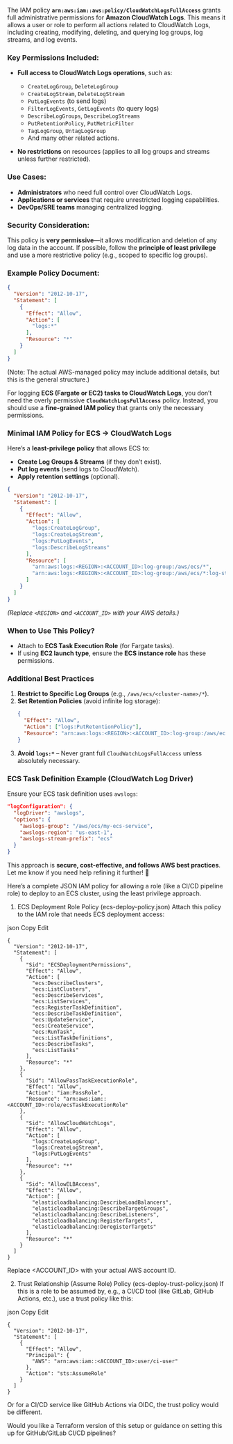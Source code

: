 The IAM policy **`arn:aws:iam::aws:policy/CloudWatchLogsFullAccess`** grants full administrative permissions for **Amazon CloudWatch Logs**. This means it allows a user or role to perform all actions related to CloudWatch Logs, including creating, modifying, deleting, and querying log groups, log streams, and log events.

### **Key Permissions Included:**
- **Full access to CloudWatch Logs operations**, such as:
  - `CreateLogGroup`, `DeleteLogGroup`
  - `CreateLogStream`, `DeleteLogStream`
  - `PutLogEvents` (to send logs)
  - `FilterLogEvents`, `GetLogEvents` (to query logs)
  - `DescribeLogGroups`, `DescribeLogStreams`
  - `PutRetentionPolicy`, `PutMetricFilter`
  - `TagLogGroup`, `UntagLogGroup`
  - And many other related actions.

- **No restrictions** on resources (applies to all log groups and streams unless further restricted).

### **Use Cases:**
- **Administrators** who need full control over CloudWatch Logs.
- **Applications or services** that require unrestricted logging capabilities.
- **DevOps/SRE teams** managing centralized logging.

### **Security Consideration:**
This policy is **very permissive**—it allows modification and deletion of any log data in the account. If possible, follow the **principle of least privilege** and use a more restrictive policy (e.g., scoped to specific log groups).

### **Example Policy Document:**
```json
{
  "Version": "2012-10-17",
  "Statement": [
    {
      "Effect": "Allow",
      "Action": [
        "logs:*"
      ],
      "Resource": "*"
    }
  ]
}
```
(Note: The actual AWS-managed policy may include additional details, but this is the general structure.)


For logging **ECS (Fargate or EC2) tasks to CloudWatch Logs**, you don’t need the overly permissive **`CloudWatchLogsFullAccess`** policy. Instead, you should use a **fine-grained IAM policy** that grants only the necessary permissions.  

### **Minimal IAM Policy for ECS → CloudWatch Logs**  
Here’s a **least-privilege policy** that allows ECS to:  
- **Create Log Groups & Streams** (if they don’t exist).  
- **Put log events** (send logs to CloudWatch).  
- **Apply retention settings** (optional).  

```json
{
  "Version": "2012-10-17",
  "Statement": [
    {
      "Effect": "Allow",
      "Action": [
        "logs:CreateLogGroup",
        "logs:CreateLogStream",
        "logs:PutLogEvents",
        "logs:DescribeLogStreams"
      ],
      "Resource": [
        "arn:aws:logs:<REGION>:<ACCOUNT_ID>:log-group:/aws/ecs/*",
        "arn:aws:logs:<REGION>:<ACCOUNT_ID>:log-group:/aws/ecs/*:log-stream:*"
      ]
    }
  ]
}
```  
*(Replace `<REGION>` and `<ACCOUNT_ID>` with your AWS details.)*  

### **When to Use This Policy?**  
- Attach to **ECS Task Execution Role** (for Fargate tasks).  
- If using **EC2 launch type**, ensure the **ECS instance role** has these permissions.  

### **Additional Best Practices**  
1. **Restrict to Specific Log Groups** (e.g., `/aws/ecs/<cluster-name>/*`).  
2. **Set Retention Policies** (avoid infinite log storage):  
   ```json
   {
     "Effect": "Allow",
     "Action": ["logs:PutRetentionPolicy"],
     "Resource": "arn:aws:logs:<REGION>:<ACCOUNT_ID>:log-group:/aws/ecs/*"
   }
   ```  
3. **Avoid `logs:*`** – Never grant full `CloudWatchLogsFullAccess` unless absolutely necessary.  

### **ECS Task Definition Example (CloudWatch Log Driver)**  
Ensure your ECS task definition uses `awslogs`:  
```json
"logConfiguration": {
  "logDriver": "awslogs",
  "options": {
    "awslogs-group": "/aws/ecs/my-ecs-service",
    "awslogs-region": "us-east-1",
    "awslogs-stream-prefix": "ecs"
  }
}
```  

This approach is **secure, cost-effective, and follows AWS best practices**. Let me know if you need help refining it further! 🚀



Here’s a complete JSON IAM policy for allowing a role (like a CI/CD pipeline role) to deploy to an ECS cluster, using the least privilege approach.

1. ECS Deployment Role Policy (ecs-deploy-policy.json)
Attach this policy to the IAM role that needs ECS deployment access:

json
Copy
Edit


```
{
  "Version": "2012-10-17",
  "Statement": [
    {
      "Sid": "ECSDeploymentPermissions",
      "Effect": "Allow",
      "Action": [
        "ecs:DescribeClusters",
        "ecs:ListClusters",
        "ecs:DescribeServices",
        "ecs:ListServices",
        "ecs:RegisterTaskDefinition",
        "ecs:DescribeTaskDefinition",
        "ecs:UpdateService",
        "ecs:CreateService",
        "ecs:RunTask",
        "ecs:ListTaskDefinitions",
        "ecs:DescribeTasks",
        "ecs:ListTasks"
      ],
      "Resource": "*"
    },
    {
      "Sid": "AllowPassTaskExecutionRole",
      "Effect": "Allow",
      "Action": "iam:PassRole",
      "Resource": "arn:aws:iam::<ACCOUNT_ID>:role/ecsTaskExecutionRole"
    },
    {
      "Sid": "AllowCloudWatchLogs",
      "Effect": "Allow",
      "Action": [
        "logs:CreateLogGroup",
        "logs:CreateLogStream",
        "logs:PutLogEvents"
      ],
      "Resource": "*"
    },
    {
      "Sid": "AllowELBAccess",
      "Effect": "Allow",
      "Action": [
        "elasticloadbalancing:DescribeLoadBalancers",
        "elasticloadbalancing:DescribeTargetGroups",
        "elasticloadbalancing:DescribeListeners",
        "elasticloadbalancing:RegisterTargets",
        "elasticloadbalancing:DeregisterTargets"
      ],
      "Resource": "*"
    }
  ]
}
```
Replace <ACCOUNT_ID> with your actual AWS account ID.

2. Trust Relationship (Assume Role) Policy (ecs-deploy-trust-policy.json)
If this is a role to be assumed by, e.g., a CI/CD tool (like GitLab, GitHub Actions, etc.), use a trust policy like this:

json
Copy
Edit
```
{
  "Version": "2012-10-17",
  "Statement": [
    {
      "Effect": "Allow",
      "Principal": {
        "AWS": "arn:aws:iam::<ACCOUNT_ID>:user/ci-user" 
      },
      "Action": "sts:AssumeRole"
    }
  ]
}
```
Or for a CI/CD service like GitHub Actions via OIDC, the trust policy would be different.

Would you like a Terraform version of this setup or guidance on setting this up for GitHub/GitLab CI/CD pipelines?


